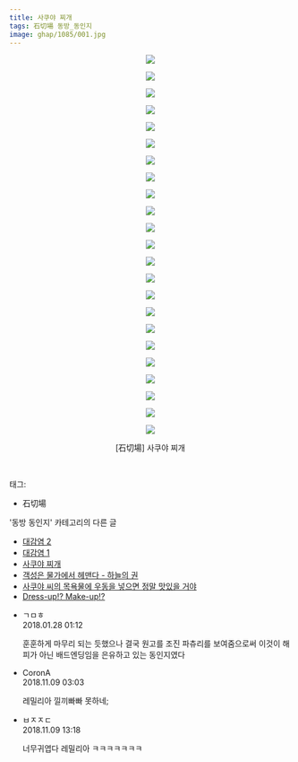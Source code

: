 ```yaml
---
title: 사쿠야 찌개
tags: 石切場 동방_동인지
image: ghap/1085/001.jpg
---
```

<div class="article">
<p style="text-align: center; clear: none; float: none;"><img src="{{ site.nasurl }}/ghap/1085/001.jpg"/></p>
<p style="text-align: center; clear: none; float: none;"><img src="{{ site.nasurl }}/ghap/1085/002.jpg"/></p>
<p style="text-align: center; clear: none; float: none;"><img src="{{ site.nasurl }}/ghap/1085/003.jpg"/></p>
<p style="text-align: center; clear: none; float: none;"><img src="{{ site.nasurl }}/ghap/1085/004.jpg"/></p>
<p style="text-align: center; clear: none; float: none;"><img src="{{ site.nasurl }}/ghap/1085/005.jpg"/></p>
<p style="text-align: center; clear: none; float: none;"><img src="{{ site.nasurl }}/ghap/1085/006.jpg"/></p>
<p style="text-align: center; clear: none; float: none;"><img src="{{ site.nasurl }}/ghap/1085/007.jpg"/></p>
<p style="text-align: center; clear: none; float: none;"><img src="{{ site.nasurl }}/ghap/1085/008.jpg"/></p>
<p style="text-align: center; clear: none; float: none;"><img src="{{ site.nasurl }}/ghap/1085/009.jpg"/></p>
<p style="text-align: center; clear: none; float: none;"><img src="{{ site.nasurl }}/ghap/1085/010.jpg"/></p>
<p style="text-align: center; clear: none; float: none;"><img src="{{ site.nasurl }}/ghap/1085/011.jpg"/></p>
<p style="text-align: center; clear: none; float: none;"><img src="{{ site.nasurl }}/ghap/1085/012.jpg"/></p>
<p style="text-align: center; clear: none; float: none;"><img src="{{ site.nasurl }}/ghap/1085/013.jpg"/></p>
<p style="text-align: center; clear: none; float: none;"><img src="{{ site.nasurl }}/ghap/1085/014.jpg"/></p>
<p style="text-align: center; clear: none; float: none;"><img src="{{ site.nasurl }}/ghap/1085/015.jpg"/></p>
<p style="text-align: center; clear: none; float: none;"><img src="{{ site.nasurl }}/ghap/1085/016.jpg"/></p>
<p style="text-align: center; clear: none; float: none;"><img src="{{ site.nasurl }}/ghap/1085/017.jpg"/></p>
<p style="text-align: center; clear: none; float: none;"><img src="{{ site.nasurl }}/ghap/1085/018.jpg"/></p>
<p style="text-align: center; clear: none; float: none;"><img src="{{ site.nasurl }}/ghap/1085/019.jpg"/></p>
<p style="text-align: center; clear: none; float: none;"><img src="{{ site.nasurl }}/ghap/1085/020.jpg"/></p>
<p style="text-align: center; clear: none; float: none;"><img src="{{ site.nasurl }}/ghap/1085/021.jpg"/></p>
<p style="text-align: center; clear: none; float: none;"><img src="{{ site.nasurl }}/ghap/1085/022.jpg"/></p>
<p style="text-align: center; clear: none; float: none;"><img src="{{ site.nasurl }}/ghap/1085/023.jpg"/></p>
<p style="text-align: center; clear: none; float: none;">[石切場] 사쿠야 찌개</p>
<p><br/></p>
</div><div class="tagTrail">
<p>태그: </p>
<ul>
<li>石切場</li>
</ul>
</div><div class="another">
<p>'동방 동인지' 카테고리의 다른 글</p>
<ul>
<li><a href="/2016-07-25-ghap_1087">대감염 2</a></li>
<li><a href="/2016-07-25-ghap_1086">대감염 1</a></li>
<li><a href="/2016-07-25-ghap_1085">사쿠야 찌개</a></li>
<li><a href="/2016-07-25-ghap_1084">객성은 물가에서 헤맨다 - 하늘의 권</a></li>
<li><a href="/2016-07-24-ghap_1082">사쿠야 씨의 목욕물에 우동을 넣으면 정말 맛있을 거야</a></li>
<li><a href="/2016-07-24-ghap_1080">Dress-up!? Make-up!?</a></li>
</ul>
</div><div class="cb_module cb_fluid">
<div class="cb_wrt cb_profile">
<div class="comment">
<ul>
<li class="cb_thumb_off" id="comment15185132">
<div class="cb_comment_area">
<div class="cb_info_area">
<div class="cb_section">
<span class="cb_nick_name">ㄱㅁㅎ</span>
</div>
<div class="cb_section">
<span class="cb_date">2018.01.28 01:12 </span>
</div>
</div>
<div class="cb_dsc_comment">
<p class="cb_dsc">
											훈훈하게 마무리 되는 듯했으나 결국 원고를 조진 파츄리를 보여줌으로써 이것이 해피가 아닌 배드엔딩임을 은유하고 있는 동인지였다
										</p>
</div>
</div></li>
<li class="cb_thumb_off" id="comment15370209">
<div class="cb_comment_area">
<div class="cb_info_area">
<div class="cb_section">
<span class="cb_nick_name">CoronA</span>
</div>
<div class="cb_section">
<span class="cb_date">2018.11.09 03:03 </span>
</div>
</div>
<div class="cb_dsc_comment">
<p class="cb_dsc">
											레밀리아 낄끼빠빠 못하네;
										</p>
</div>
</div></li>
<li class="cb_thumb_off" id="comment15370426">
<div class="cb_comment_area">
<div class="cb_info_area">
<div class="cb_section">
<span class="cb_nick_name">ㅂㅈㅈㄷ</span>
</div>
<div class="cb_section">
<span class="cb_date">2018.11.09 13:18 </span>
</div>
</div>
<div class="cb_dsc_comment">
<p class="cb_dsc">
											너무귀엽다 레밀리아 ㅋㅋㅋㅋㅋㅋㅋ
										</p>
</div>
</div></li>
</ul>
</div>
</div><!-- commentList close -->
</div>